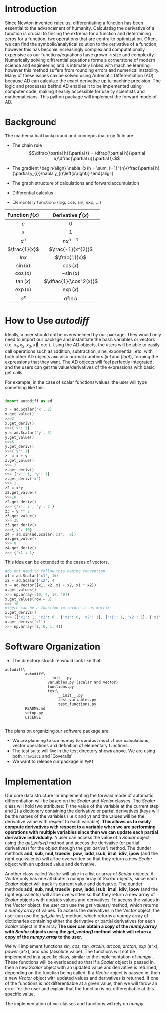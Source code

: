 # Introduction

Since Newton invented calculus, differentiating a function has been essential to the advancement of humanity. Calculating the derivative of a function is crucial to finding the extrema for a function and determining zeros for a function, two operations that are central to optimization. Often, we can find the symbolic/analytical solution to the derivative of a function, however this has become increasingly complex and computationally expensive as our functions/equations have grown in size and complexity. Numerically solving differential equations forms a cornerstone of modern science and engineering and is intimately linked with machine learning; however this method suffers from rounding errors and numerical instability. Many of these issues can be solved using Automatic Differentiation (AD) because AD can calculate the exact derivative up to machine precision. The logic and processes behind AD enables it to be implemented using computer code, making it easily accessible for use by scientists and mathematicians. This python package will implement the forward mode of AD.

# Background

The mathematical background and concepts that may fit in are:
- The chain rule
$$\dfrac{\partial h}{\partial t} = \dfrac{\partial h}{\partial u}\dfrac{\partial u}{\partial t}.$$
- The gradient
\begin{align}
  \nabla_{x}h = \sum_{i=1}^{n}{\frac{\partial h}{\partial y_{i}}\nabla y_{i}\left(x\right)}
\end{align}

- The graph structure of calculations and forward accumulation

- Differential calculus

- Elementary functions (log, cos, sin, exp, ...)

|       Function $f(x)$                |       Derivative $f^{\prime}(x)$                |
| :-------------------:  | :------------------------------------------------------------------------------:  |
| ${c}$           | $0$         |
| ${x}$           | $1$         |
| ${x^{n}}$           | ${nx^{n-1}}$         |
| $\frac{1}{x}$     | $\frac{-1}{x^{2}}$     |
| $ln{x}$     | $\frac{1}{x}$     |
| $\sin(x)$           |   $\cos(x)$         |
| $\cos(x)$           |   $-\sin(x)$         |
| $\tan(x)$           |   $\dfrac{1}{\cos^2(x)}$         |
| $\exp(x)$           |   $\exp(x)$         |
| ${a^{x}}$           |   ${a^{x}\ln{a}}$         |



# How to Use *autodiff*


Ideally, a user should not be overwhelmed by our package. They would only need to import our package and instantiate the basic variables or vectors (i.e. $x_1, x_2, x_3,  \vec{x}$, etc.). Using the AD objects, the users will be able to easily call operations such as addition, subtraction, sine, exponential, etc. with both other AD objects and also normal numbers (*int* and *float*), forming the expressions that they want. The AD objects will feel perfectly integrated, and the users can get the value/derivatives of the expressions with basic get calls. 

For example, in the case of scalar functions/values, the user will type something like this:

```python

import autodiff as ad

x = ad.Scalar('x', 2)
x.get_value()
>>>2
x.get_deriv()
>>>{'x': 1}
y = ad.Scalar('y', 5)
y.get_value()
>>>5
y.get_deriv()
>>>{'y': 1}
z  = x + y
z.get_value() 
>>> 7
z.get_deriv()
>>> {'x': 1, 'y': 1}
z.get_deriv('x')
>>> 1
z2 = x*y  
z2.get_value()
>>>10
z2.get_deriv()
>>> {'x': 5 , 'y': 2 }
z3 = y ** 2 
z3.get_value() 
>>> 25
z3.get_deriv()
>>>{'y': 10}
z4 = ad.sin(ad.Scalar('x1',  0))
z4.get_value()
>>> 0
z4.get_deriv()
>>> {'x1': 1}
```

This idea can be extended to the cases of vectors.
```python
#do not need to follow this naming convention
x1 = ad.Scalar('x1', 10) 
x2 = ad.Scalar('x2', 4)
x = ad.Vector([x1, x2, x1 + x2, x1 * x2])
x.get_values()
>>> np.array([10, 4, 14, 40])
x.get_values(row = 0)
>>> 10
#There can be a function to return it as matrix
x.get_derivs()
>>> [{'x1': 1, 'x2': 0}, {'x1': 0, 'x2': 1}, {'x1': 1, 'x2': 1}, {'x1': 4, 'x2': 10}]
x.get_derivs('x1')
>>> np.array([1, 0, 1, 4])
```


# Software Organization
       
 * The directory structure would look like that:      
 ```
 autodiff\
          autodiff\
                    __init__.py
                    variables.py (scalar and vector)
                    functions.py
                    test\
                         __init__.py
                         test_variables.py
                         test_functions.py
          README.md
          setup.py
          LICENSE
               
 ```            

The plans on organizing our software package are: 

* We are planning to use numpy to conduct most of our calculations, vector operations and definition of elementary functions.
* The test suite will live in the test directory shown above. We are using both `TravisCI` and `Coveralls'
* We want to release our package in `PyPI`


# Implementation

Our core data structure for implementing the forward mode of automatic differentiation will be based on the *Scalar* and *Vector* classes. The *Scalar* class will hold two attributes: 1) the value of the variable at the current step and 2) a dictionary containing the derivative or partial derivatives (keys will be the names of the variables (i.e *x* and *y*) and the values will be the derivative value with respect to each variable). **This allows us to easily compute derivatives with respect to a variable when we are performing operations with multiple variables since then we can update each partial derivative individually.** A user can access the value of a *Scalar* object using the *get_value()* method and access the derivative (or partial derivatives) for the object through the *get_derivs()* method. The dunder methods __add__, __sub__, __mul__,  __truediv__, __pow__, __iadd__, __isub__, __imul__, __idiv__, __ipow__ (and the right equivalents) will all be overwritten so that they return a new *Scalar* object with an updated value and derivative.

Another class called *Vector* will take in a list or array of *Scalar* objects. A *Vector* only has one attribute: a numpy array of *Scalar* objects, since each *Scalar* object will track its current value and derivative. The dunder methods __add__, __sub__, __mul__,  __truediv__, __pow__, __iadd__, __isub__, __imul__, __idiv__, __ipow__ (and the right equivalents) will all be overwritten so that they return a new array of *Scalar* objects with updates values and derivatives. To access the values in the *Vector* object, the user can use the *get_values()* method, which returns a *numpy.array* of values. To access the derivatives in the *Vector* object, the user can use the *get_derivs()* method, which returns a *numpy* array of dictionaries containing either the derivative or partial derivatives for each *Scalar* object in the array **The user can obtain a copy of the *numpy.array* with *Scalar* objects using the *get_vector()* method, which will return a copy of the *numpy.array* to the user.**

We will implement functions *sin, cos, tan, arcsin, arccos, arctan, exp* (e^x), *power* (a^x), and *abs* (absolute value). The functions will not be implemented in a specific class, similar to the implementation of *numpy* . These functions will be overloaded so that if a *Scalar* object is passed in, then a new *Scalar* object with an updated value and derivative is returned, depending on the function being called. If a *Vector* object is passed in, then a new *Vector* object with updated values and derivatives is returned. If one of the functions is not differentiable at a given value, then we will throw an error for the user and explain that the function is not differentiable at this specific value.

The implementation of our classes and functions will rely on *numpy*.

